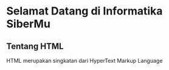 <!-- judul-dan-paragraf -->

<title>Judul dan Paragraf</title>
<h1>Selamat Datang di Informatika SiberMu</h1>
<h2>Tentang HTML</h2>
<p>HTML merupakan singkatan dari HyperText Markup Language</p>
